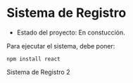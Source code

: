 <h1>Sistema de Registro</h1>

- Estado del proyecto: En constucción.

Para ejecutar el sistema, debe poner:

``npm install react``

Sistema de Registro 2
